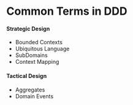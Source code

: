 # Common Terms in DDD

#### Strategic Design
- Bounded Contexts
- Ubiquitous Language
- SubDomains
- Context Mapping

#### Tactical Design
- Aggregates
- Domain Events
